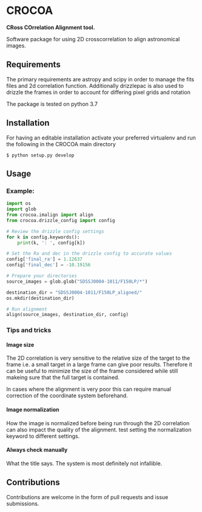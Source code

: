 # CROCOA
<b>CRoss COrrelation Alignment tool. </b>

Software package for using 2D crosscorrelation to align astronomical images.



## Requirements
The primary requirements are astropy and scipy in order to manage the fits files and 2d correlation function. Additionally drizzlepac is also used to drizzle the frames in order to account for differing pixel grids and rotation

The package is tested on python 3.7


## Installation

For having an editable installation activate your preferred virtualenv and run the following in the CROCOA main directory

``` 
$ python setup.py develop
```

## Usage

### Example:

```python
import os
import glob
from crocoa.imalign import align
from crocoa.drizzle_config import config

# Review the drizzle config settings
for k in config.keywords():
    print(k, ': ', config[k])

# Set the Ra and dec in the drizzle config to accurate values
config['final_ra'] = 1.12637
config['final_dec'] = -10.19156

# Prepare your directories
source_images = glob.glob("SDSSJ0004-1011/F150LP/*")

destination_dir = "SDSSJ0004-1011/F150LP_aligned/"
os.mkdir(destination_dir)

# Run alignment
align(source_images, destination_dir, config)
```

### Tips and tricks

#### Image size
The 2D correlation is very sensitive to the relative size of the target to the frame i.e. a small target in a large frame can give poor results. Therefore it can be useful to minimize the size of the frame considered while still makeing sure that the full target is contained.

In cases where the alignment is very poor this can require manual correction of the coordinate system beforehand.

#### Image normalization
How the image is normalized before being run through the 2D correlation can also impact the quality of the alignment. test setting the normalization keyword to different settings.

#### Always check manually
What the title says. The system is most definitely not infallible.

## Contributions

Contributions are welcome in the form of pull requests and issue submissions.